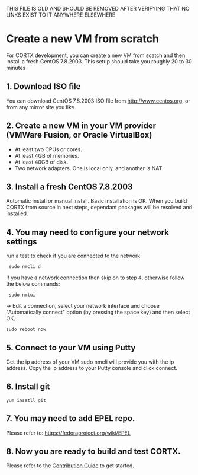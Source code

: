 THIS FILE IS OLD AND SHOULD BE REMOVED AFTER VERIFYING THAT NO LINKS EXIST TO IT ANYWHERE ELSEWHERE


# Create a new VM from scratch
For CORTX development, you can create a new VM from scatch and then install a fresh CentOS 7.8.2003.
This setup should take you roughly 20 to 30 minutes 

## 1. Download ISO file
You can download CentOS 7.8.2003 ISO file from http://www.centos.org, or from any mirror site you like.

## 2. Create a new VM in your VM provider (VMWare Fusion, or Oracle VirtualBox)
* At least two CPUs or cores.
* At least 4GB of memories.
* At least 40GB of disk.
* Two network adapters. One is local only, and another is NAT.

## 3. Install a fresh CentOS 7.8.2003
Automatic install or manual install. Basic installation is OK. When you build CORTX from source in next steps, dependant packages will be resolved and installed.

## 4. You may need to configure your network settings
run a test to check if you are connected to the network 

     sudo nmcli d
   
if you have a network connection then skip on to step 4, otherwise follow the below commands:

     sudo nmtui
 
 -> Edit a connection, select your network interface and choose "Automatically connect" option (by pressing the space key) and then select OK.
 
    sudo reboot now

## 5. Connect to your VM using Putty
Get the ip address of your VM sudo nmcli will provide you with the ip address. Copy the ip address to your Putty console and click connect.

## 6. Install git

    yum insatll git

## 7. You may need to add EPEL repo.
Please refer to: https://fedoraproject.org/wiki/EPEL

## 8. Now you are ready to build and test CORTX. 
Please refer to the [Contribution Guide](../CONTRIBUTING.md) to get started.

